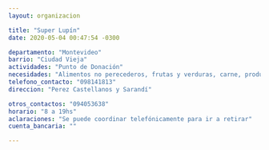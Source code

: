 ```yaml
---
layout: organizacion

title: "Super Lupín"
date: 2020-05-04 00:47:54 -0300

departamento: "Montevideo"
barrio: "Ciudad Vieja"
actividades: "Punto de Donación"
necesidades: "Alimentos no perecederos, frutas y verduras, carne, productos sanitarios (tapabocas, guantes, alcohol en gel, detergente,etc), recipientes o tuppers"
telefono_contacto: "098141813"
direccion: "Perez Castellanos y Sarandí"

otros_contactos: "094053638"
horario: "8 a 19hs"
aclaraciones: "Se puede coordinar telefónicamente para ir a retirar"
cuenta_bancaria: ""

---
```

